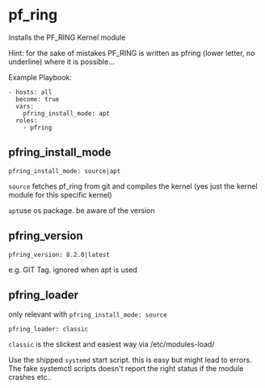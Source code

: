 # pf_ring

Installs the PF_RING Kernel module

Hint: for the sake of mistakes PF_RING is written as pfring (lower letter, no underline) where it is possible...


Example Playbook:
```
- hosts: all
  become: true
  vars: 
    pfring_install_mode: apt
  roles:
    - pfring
```


## pfring_install_mode
`pfring_install_mode: source|apt`

`source` fetches pf_ring from git and compiles the kernel (yes just the kernel module for this specific kernel)

`apt`use os package. be aware of the version

## pfring_version

`pfring_version: 8.2.0|latest`

e.g. GIT Tag. ignored when apt is used

## pfring_loader
only relevant with `pfring_install_mode: source`

`pfring_loader: classic`

`classic` is the slickest and easiest way via /etc/modules-load/

Use the shipped `systemd` start script. this is easy but might lead to errors. The fake systemctl scripts doesn't report the right status if the module crashes etc..
